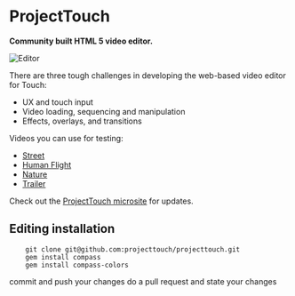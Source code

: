 ProjectTouch
=======

**Community built HTML 5 video editor.**

![Editor](http://staging.codedazur.nl/projecttouch/pt.jpg)

There are three tough challenges in developing the web-based video editor for Touch:
- UX and touch input
- Video loading, sequencing and manipulation
- Effects, overlays, and transitions

Videos you can use for testing:
- [Street](https://www.theinternetoftouch.com/videos/street.zip) 
- [Human Flight](https://www.theinternetoftouch.com/videos/humanflight.zip) 
- [Nature](https://www.theinternetoftouch.com/videos/nature.zip) 
- [Trailer](https://www.theinternetoftouch.com/videos/trailer.zip) 

Check out the [ProjectTouch microsite](http://www.theinternetoftouch.com) for updates.


Editing installation
--------------------

        git clone git@github.com:projecttouch/projecttouch.git
        gem install compass
        gem install compass-colors
        
commit and push your changes
do a pull request and state your changes


